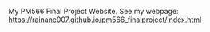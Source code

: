 My PM566 Final Project Website. See my webpage: https://rainane007.github.io/pm566_finalproject/index.html
